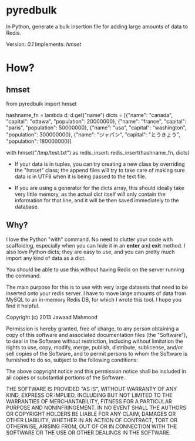pyredbulk
==========

In Python, generate a bulk insertion file for adding large amounts of data to Redis.

Version: *0.1*
Implements: _hmset_

How?
====

hmset
-----
  from pyredbulk import hmset

  hashname_fn = lambda d: d.get("name")
  dicts = [{"name": "canada", "capital": "ottawa", "population": 20000000},
           {"name": "france", "capital": "paris", "population": 50000000},
           {"name": "usa", "capital": "washington", "population": 300000000},
           {"name": "ジャパン", "capital": "とうきょう", "population": 180000000}]

  with hmset("/tmp/test.txt") as redis_insert:
    redis_insert(hashname_fn, dicts)

- If your data is in tuples, you can try creating a new class by overriding the "hmset" class; the append files will try to take care of making sure data is in UTF8 when it is being passed to the text file.

- If you are using a generator for the dicts array, this should ideally take very little memory, as the actual dict itself will only contain the information for that line, and it will be then saved immediately to the database.

Why?
----

I love the Python "with" command.  No need to clutter your code with scaffolding, especially when you can hide it in an __enter__ and __exit__ method.  I also love Python dicts; they are easy to use, and you can pretty much import any kind of data as a dict.

You should be able to use this without having Redis on the server running the command.

The main purpose for this is to use with very large datasets that need to be inserted onto your redis server.  I have to move large amounts of data from MySQL to an in-memory Redis DB, for which I wrote this tool.  I hope you find it helpful.


Copyright (c) 2013 Jawaad Mahmood

Permission is hereby granted, free of charge, to any person obtaining a copy of this software and associated documentation files (the "Software"), to deal in the Software without restriction, including without limitation the rights to use, copy, modify, merge, publish, distribute, sublicense, and/or sell copies of the Software, and to permit persons to whom the Software is furnished to do so, subject to the following conditions:

The above copyright notice and this permission notice shall be included in all copies or substantial portions of the Software.

THE SOFTWARE IS PROVIDED "AS IS", WITHOUT WARRANTY OF ANY KIND, EXPRESS OR IMPLIED, INCLUDING BUT NOT LIMITED TO THE WARRANTIES OF MERCHANTABILITY, FITNESS FOR A PARTICULAR PURPOSE AND NONINFRINGEMENT. IN NO EVENT SHALL THE AUTHORS OR COPYRIGHT HOLDERS BE LIABLE FOR ANY CLAIM, DAMAGES OR OTHER LIABILITY, WHETHER IN AN ACTION OF CONTRACT, TORT OR OTHERWISE, ARISING FROM, OUT OF OR IN CONNECTION WITH THE SOFTWARE OR THE USE OR OTHER DEALINGS IN THE SOFTWARE.


